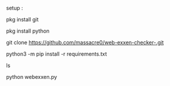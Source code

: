 setup : 

pkg install git 

pkg install python

git clone https://github.com/massacre0/web-exxen-checker-.git

python3 -m pip install -r requirements.txt

ls

python webexxen.py 
